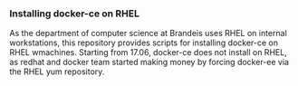 ### Installing docker-ce on RHEL

As the department of computer science at Brandeis uses RHEL on internal workstations, this repository provides scripts for installing docker-ce on RHEL wmachines. Starting from 17.06, docker-ce does not install on RHEL, as redhat and docker team started making money by forcing docker-ee via the RHEL yum repository. 
